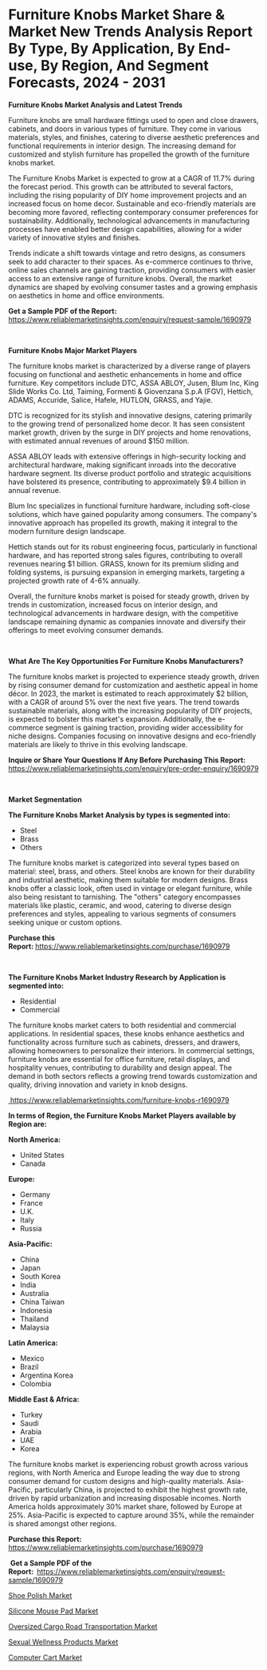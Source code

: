 <p><h1>Furniture Knobs Market Share & Market New Trends Analysis Report By Type, By Application, By End-use, By Region, And Segment Forecasts, 2024 - 2031</h1></p><p><strong>Furniture Knobs Market Analysis and Latest Trends</strong></p>
<p><p>Furniture knobs are small hardware fittings used to open and close drawers, cabinets, and doors in various types of furniture. They come in various materials, styles, and finishes, catering to diverse aesthetic preferences and functional requirements in interior design. The increasing demand for customized and stylish furniture has propelled the growth of the furniture knobs market.</p><p>The Furniture Knobs Market is expected to grow at a CAGR of 11.7% during the forecast period. This growth can be attributed to several factors, including the rising popularity of DIY home improvement projects and an increased focus on home decor. Sustainable and eco-friendly materials are becoming more favored, reflecting contemporary consumer preferences for sustainability. Additionally, technological advancements in manufacturing processes have enabled better design capabilities, allowing for a wider variety of innovative styles and finishes.</p><p>Trends indicate a shift towards vintage and retro designs, as consumers seek to add character to their spaces. As e-commerce continues to thrive, online sales channels are gaining traction, providing consumers with easier access to an extensive range of furniture knobs. Overall, the market dynamics are shaped by evolving consumer tastes and a growing emphasis on aesthetics in home and office environments.</p></p>
<p><strong>Get a Sample PDF of the Report:&nbsp;</strong> <a href="https://www.reliablemarketinsights.com/enquiry/request-sample/1690979?utm_campaign=1575&utm_medium=2&utm_source=Github&utm_content=ia&utm_term=17102024&utm_id=furniture-knobs">https://www.reliablemarketinsights.com/enquiry/request-sample/1690979</a></p>
<p>&nbsp;</p>
<p><strong>Furniture Knobs Major Market Players</strong></p>
<p><p>The furniture knobs market is characterized by a diverse range of players focusing on functional and aesthetic enhancements in home and office furniture. Key competitors include DTC, ASSA ABLOY, Jusen, Blum Inc, King Slide Works Co. Ltd, Taiming, Formenti & Giovenzana S.p.A (FGV), Hettich, ADAMS, Accuride, Salice, Hafele, HUTLON, GRASS, and Yajie.</p><p>DTC is recognized for its stylish and innovative designs, catering primarily to the growing trend of personalized home decor. It has seen consistent market growth, driven by the surge in DIY projects and home renovations, with estimated annual revenues of around $150 million.</p><p>ASSA ABLOY leads with extensive offerings in high-security locking and architectural hardware, making significant inroads into the decorative hardware segment. Its diverse product portfolio and strategic acquisitions have bolstered its presence, contributing to approximately $9.4 billion in annual revenue.</p><p>Blum Inc specializes in functional furniture hardware, including soft-close solutions, which have gained popularity among consumers. The company's innovative approach has propelled its growth, making it integral to the modern furniture design landscape.</p><p>Hettich stands out for its robust engineering focus, particularly in functional hardware, and has reported strong sales figures, contributing to overall revenues nearing $1 billion. GRASS, known for its premium sliding and folding systems, is pursuing expansion in emerging markets, targeting a projected growth rate of 4-6% annually.</p><p>Overall, the furniture knobs market is poised for steady growth, driven by trends in customization, increased focus on interior design, and technological advancements in hardware design, with the competitive landscape remaining dynamic as companies innovate and diversify their offerings to meet evolving consumer demands.</p></p>
<p>&nbsp;</p>
<p><strong>What Are The Key Opportunities For Furniture Knobs Manufacturers?</strong></p>
<p><p>The furniture knobs market is projected to experience steady growth, driven by rising consumer demand for customization and aesthetic appeal in home décor. In 2023, the market is estimated to reach approximately $2 billion, with a CAGR of around 5% over the next five years. The trend towards sustainable materials, along with the increasing popularity of DIY projects, is expected to bolster this market's expansion. Additionally, the e-commerce segment is gaining traction, providing wider accessibility for niche designs. Companies focusing on innovative designs and eco-friendly materials are likely to thrive in this evolving landscape.</p></p>
<p><strong>Inquire or Share Your Questions If Any Before Purchasing This Report:</strong> <a href="https://www.reliablemarketinsights.com/enquiry/pre-order-enquiry/1690979?utm_campaign=1575&utm_medium=2&utm_source=Github&utm_content=ia&utm_term=17102024&utm_id=furniture-knobs">https://www.reliablemarketinsights.com/enquiry/pre-order-enquiry/1690979</a></p>
<p>&nbsp;</p>
<p><strong>Market Segmentation</strong></p>
<p><strong>The Furniture Knobs Market Analysis by types is segmented into:</strong></p>
<p><ul><li>Steel</li><li>Brass</li><li>Others</li></ul></p>
<p><p>The furniture knobs market is categorized into several types based on material: steel, brass, and others. Steel knobs are known for their durability and industrial aesthetic, making them suitable for modern designs. Brass knobs offer a classic look, often used in vintage or elegant furniture, while also being resistant to tarnishing. The "others" category encompasses materials like plastic, ceramic, and wood, catering to diverse design preferences and styles, appealing to various segments of consumers seeking unique or custom options.</p></p>
<p><strong>Purchase this Report:&nbsp;</strong><a href="https://www.reliablemarketinsights.com/purchase/1690979?utm_campaign=1575&utm_medium=2&utm_source=Github&utm_content=ia&utm_term=17102024&utm_id=furniture-knobs">https://www.reliablemarketinsights.com/purchase/1690979</a></p>
<p>&nbsp;</p>
<p><strong>The Furniture Knobs Market Industry Research by Application is segmented into:</strong></p>
<p><ul><li>Residential</li><li>Commercial</li></ul></p>
<p><p>The furniture knobs market caters to both residential and commercial applications. In residential spaces, these knobs enhance aesthetics and functionality across furniture such as cabinets, dressers, and drawers, allowing homeowners to personalize their interiors. In commercial settings, furniture knobs are essential for office furniture, retail displays, and hospitality venues, contributing to durability and design appeal. The demand in both sectors reflects a growing trend towards customization and quality, driving innovation and variety in knob designs.</p></p>
<p><a href="https://www.reliablemarketinsights.com/furniture-knobs-r1690979?utm_campaign=1575&utm_medium=2&utm_source=Github&utm_content=ia&utm_term=17102024&utm_id=furniture-knobs">&nbsp;https://www.reliablemarketinsights.com/furniture-knobs-r1690979</a></p>
<p><strong>In terms of Region, the Furniture Knobs Market Players available by Region are:</strong></p>
<p>
    <p> <strong> North America: </strong>
        <ul>
            <li>United States</li>
            <li>Canada</li>
        </ul>
        </p> 
    <p> <strong> Europe: </strong>
        <ul>
            <li>Germany</li>
            <li>France</li>
            <li>U.K.</li>
            <li>Italy</li>
            <li>Russia</li>
        </ul>
        </p> 
    <p> <strong> Asia-Pacific: </strong>
        <ul>
            <li>China</li>
            <li>Japan</li>
            <li>South Korea</li>
            <li>India</li>
            <li>Australia</li>
            <li>China Taiwan</li>
            <li>Indonesia</li>
            <li>Thailand</li>
            <li>Malaysia</li>
        </ul>
        </p> 
    <p> <strong> Latin America: </strong>
        <ul>
            <li>Mexico</li>
            <li>Brazil</li>
            <li>Argentina Korea</li>
            <li>Colombia</li>
        </ul>
        </p> 
    <p> <strong> Middle East & Africa: </strong>
        <ul>
            <li>Turkey</li>
            <li>Saudi</li>
            <li>Arabia</li>
            <li>UAE</li>
            <li>Korea</li>
        </ul>
    </p>
    </p>
<p><p>The furniture knobs market is experiencing robust growth across various regions, with North America and Europe leading the way due to strong consumer demand for custom designs and high-quality materials. Asia-Pacific, particularly China, is projected to exhibit the highest growth rate, driven by rapid urbanization and increasing disposable incomes. North America holds approximately 30% market share, followed by Europe at 25%. Asia-Pacific is expected to capture around 35%, while the remainder is shared amongst other regions.</p></p>
<p><strong>Purchase this Report: </strong><a href="https://www.reliablemarketinsights.com/purchase/1690979?utm_campaign=1575&utm_medium=2&utm_source=Github&utm_content=ia&utm_term=17102024&utm_id=furniture-knobs">https://www.reliablemarketinsights.com/purchase/1690979</a></p>
<p>&nbsp;<strong>Get a Sample PDF of the Report:&nbsp;&nbsp;</strong><a href="https://www.reliablemarketinsights.com/enquiry/request-sample/1690979?utm_campaign=1575&utm_medium=2&utm_source=Github&utm_content=ia&utm_term=17102024&utm_id=furniture-knobs">https://www.reliablemarketinsights.com/enquiry/request-sample/1690979</a></p>
<p><strong></strong></p>
<p><p><a href="https://www.linkedin.com/pulse/shoe-polish-market-indicators-size-regional-breakdown-3xnpf?utm_campaign=1575&utm_medium=2&utm_source=Github&utm_content=ia&utm_term=17102024&utm_id=furniture-knobs">Shoe Polish Market</a></p><p><a href="https://www.linkedin.com/pulse/global-silicone-mouse-pad-industry-research-report-competitive-3urwf?utm_campaign=1575&utm_medium=2&utm_source=Github&utm_content=ia&utm_term=17102024&utm_id=furniture-knobs">Silicone Mouse Pad Market</a></p><p><a href="https://github.com/MarciaRunte/Market-Research-Report-List-1/blob/main/oversized-cargo-road-transportation-market.md?utm_campaign=1575&utm_medium=2&utm_source=Github&utm_content=ia&utm_term=17102024&utm_id=furniture-knobs">Oversized Cargo Road Transportation Market</a></p><p><a href="https://www.linkedin.com/pulse/in-depth-sexual-wellness-products-market-review-size-share-74cagr-zdffc?utm_campaign=1575&utm_medium=2&utm_source=Github&utm_content=ia&utm_term=17102024&utm_id=furniture-knobs">Sexual Wellness Products Market</a></p><p><a href="https://issuu.com/reportprime-2/docs/computer-cart-market-size-2030.pptx_9d94dbc1dd84fb?utm_campaign=1575&utm_medium=2&utm_source=Github&utm_content=ia&utm_term=17102024&utm_id=furniture-knobs">Computer Cart Market</a></p></p>